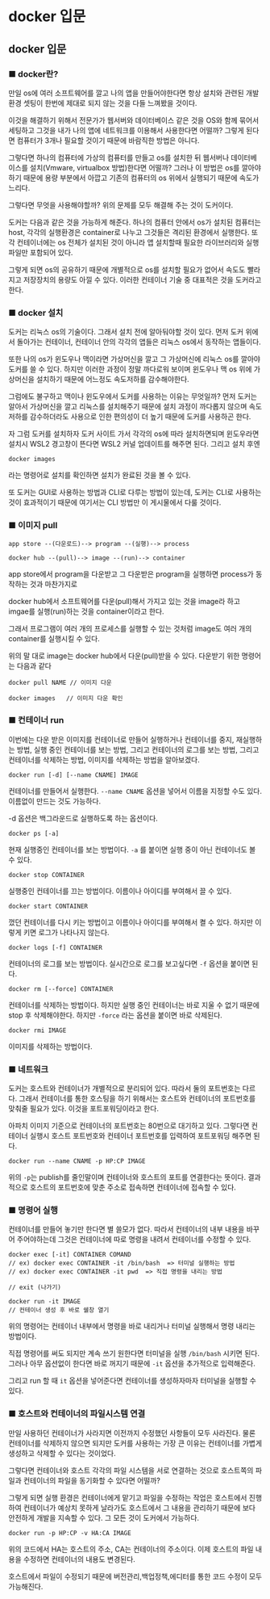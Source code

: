 # docker 입문

docker 입문
-----

### ■ docker란?

만일 os에 여러 소프트웨어를 깔고 나의 앱을 만들어야한다면 항상 설치와 관련된 개발환경 셋팅이 한번에 제대로 되지 않는 것을 다들 느껴봤을 것이다.

이것을 해결하기 위해서 전문가가 웹서버와 데이터베이스 같은 것을 OS와 함께 묶어서 세팅하고 그것을 내가 나의 앱에 네트워크를 이용해서 사용한다면 어떨까? 그렇게 된다면 컴퓨터가 3개나 필요할 것이기 때문에 바람직한 방법은 아니다.

그렇다면 하나의 컴퓨터에 가상의 컴퓨터를 만들고 os를 설치한 뒤 웹서버나 데이터베이스를 설치(Vmware, virtualbox 방법)한다면 어떨까? 그러나 이 방법은 os를 깔아야 하기 때문에 용량 부분에서 아깝고 기존의 컴퓨터의 os 위에서 실행되기 때문에 속도가 느리다.

그렇다면 무엇을 사용해야할까? 위의 문제를 모두 해결해 주는 것이 도커이다.

도커는 다음과 같은 것을 가능하게 해준다. 하나의 컴퓨터 안에서 os가 설치된 컴퓨터는 host, 각각의 실행환경은 container로 나누고 그것들은 격리된 환경에서 실행한다. 또 각 컨테이너에는 os 전체가 설치된 것이 아니라 앱 설치할때 필요한 라이브러리와 실행파일만 포함되어 있다.

그렇게 되면 os의 공유하기 때문에 개별적으로 os를 설치할 필요가 없어서 속도도 빨라지고 저장장치의 용량도 아낄 수 있다. 이러한 컨테이너 기술 중 대표적은 것을 도커라고 한다.

### ■ docker 설치

도커는 리눅스 os의 기술이다. 그래서 설치 전에 알아둬야할 것이 있다. 먼저 도커 위에서 돌아가는 컨테이너, 컨테이너 안의 각각의 앱들은 리눅스 os에서 동작하는 앱들이다.

또한 나의 os가 윈도우나 맥이라면 가상머신을 깔고 그 가상머신에 리눅스 os를 깔아야 도커를 쓸 수 있다. 하지만 이러한 과정이 정말 까다로워 보이며 윈도우나 맥 os 위에 가상머신을 설치하기 때문에 어느정도 속도저하를 감수해야한다.  

그럼에도 불구하고 맥이나 윈도우에서 도커를 사용하는 이유는 무엇일까? 먼저 도커는 알아서 가상머신을 깔고 리눅스를 설치해주기 때문에 설치 과정이 까다롭지 않으며 속도저하를 감수하더라도 사용으로 인한 편의성이 더 높기 때문에 도커를 사용하곤 한다.

자 그럼 도커를 설치하자 도커 사이트 가서 각각의 os에 따라 설치하면되며 윈도우라면 설치시 WSL2 경고창이 뜬다면 WSL2 커널 업데이트를 해주면 된다. 그리고 설치 후엔 

```
docker images 
```

라는 명령어로 설치를 확인하면 설치가 완료된 것을 볼 수 있다.

또 도커는 GUI로 사용하는 방법과 CLI로 다루는 방법이 있는데, 도커는 CLI로 사용하는 것이 효과적이기 때문에 여기서는 CLI 방법만 이 게시물에서 다룰 것이다.

### ■ 이미지 pull

```
app store --(다운로드)--> program --(실행)--> process

docker hub --(pull)--> image --(run)--> container
```

app store에서 program을 다운받고 그 다운받은 program을 실행하면 process가 동작하는 것과 마찬가지로 

docker hub에서 소프트웨어를 다운(pull)해서 가지고 있는 것을 image라 하고 imgae를 실행(run)하는 것을 container이라고 한다.

그래서 프로그램이 여러 개의 프로세스를 실행할 수 있는 것처럼 image도 여러 개의 container를 실행시킬 수 있다.

위의 말 대로 image는 docker hub에서 다운(pull)받을 수 있다. 다운받기 위한 명령어는 다음과 같다

```
docker pull NAME // 이미지 다운

docker images   // 이미지 다운 확인
```

### ■ 컨테이너 run

이번에는 다운 받은 이미지를 컨테이너로 만들어 실행하거나 컨테이너를 중지, 재실행하는 방법, 실행 중인 컨테이너를 보는 방법, 그리고 컨테이너의 로그를 보는 방법, 그리고 컨테이너를 삭제하는 방법, 이미지를 삭제하는 방법을 알아보겠다.

```
docker run [-d] [--name CNAME] IMAGE 
```

컨테이너를 만들어서 실행한다. `--name CNAME` 옵션을 넣어서 이름을 지정할 수도 있다. 이름없이 만드는 것도 가능하다.

-d 옵션은 백그라운드로 실행하도록 하는 옵션이다.

```
docker ps [-a]
```

현재 실행중인 컨테이너를 보는 방법이다. `-a` 를 붙이면 실행 중이 아닌 컨테이너도 볼 수 있다.

```
docker stop CONTAINER
```

실행중인 컨테이너를 끄는 방법이다. 이름이나 아이디를 부여해서 끌 수 있다.

```
docker start CONTAINER
```

껐던 컨테이너를 다시 키는 방법이고 이름이나 아이디를 부여해서 켤 수 있다. 하지만 이렇게 키면 로그가 나타나지 않는다.

```
docker logs [-f] CONTAINER 
```

컨테이너의 로그를 보는 방법이다. 실시간으로 로그를 보고싶다면 `-f` 옵션을 붙이면 된다.

```
docker rm [--force] CONTAINER
```

컨테이너를 삭제하는 방법이다. 하지만 실행 중인 컨테이너는 바로 지울 수 없기 때문에 stop 후 삭제해야한다. 하지만 `-force` 라는 옵션을 붙이면 바로 삭제된다.

```
docker rmi IMAGE
```

이미지를 삭제하는 방법이다.

### ■ 네트워크

도커는 호스트와 컨테이너가 개별적으로 분리되어 있다. 따라서 둘의 포트번호는 다르다. 그래서 컨테이너를 통한 호스팅을 하기 위해서는 호스트와 컨테이너의 포트번호를 맞춰줄 필요가 있다. 이것을 포트포워딩이라고 한다. 

아파치 이미지 기준으로 컨테이너의 포트번호는 80번으로 대기하고 있다. 그렇다면 컨테이너 실행시 호스트 포트번호와 컨테이너 포트번호를 입력하여 포트포워딩 해주면 된다.

```
docker run --name CNAME -p HP:CP IMAGE
```

위의 `-p`는 publish를 줄인말이며 컨테이너와 호스트의 포트를 연결한다는 뜻이다. 결과적으로 호스트의 포트번호에 맞춘 주소로 접속하면 컨테이너에 접속할 수 있다.

### ■ 명령어 실행

컨테이너를 만들어 놓기만 한다면 별 쓸모가 없다. 따라서 컨테이너의 내부 내용을 바꾸어 주어야하는데 그것은 컨테이너에 따로 명령을 내려서 컨테이너를 수정할 수 있다.

```
docker exec [-it] CONTAINER COMAND
// ex) docker exec CONTAINER -it /bin/bash  => 터미널 실행하는 방법
// ex) docker exec CONTAINER -it pwd  => 직접 명령을 내리는 방법

// exit (나가기)

docker run -it IMAGE
// 컨테이너 생성 후 바로 쉘창 열기

```

위의 명령어는 컨테이너 내부에서 명령을 바로 내리거나 터미널 실행해서 명령 내리는 방법이다.

직접 명령어를 써도 되지만 계속 쓰기 원한다면 터미널을 실행 `/bin/bash` 시키면 된다. 그러나 아무 옵션없이 한다면 바로 꺼지기 때문에 `-it` 옵션을 추가적으로 입력해준다.

그리고 run 할 때 `it` 옵션을 넣어준다면 컨테이너를 생성하자마자 터미널을 실행할 수 있다.

### ■ 호스트와 컨테이너의 파일시스템 연결

만일 사용하던 컨테이너가 사라지면 이전까지 수정했던 사항들이 모두 사라진다. 물론 컨테이너를 삭제하지 않으면 되지만 도커를 사용하는 가장 큰 이유는 컨테이너를 가볍게 생성하고 삭제할 수 있다는 것이었다.

그렇다면 컨테이너와 호스트 각각의 파일 시스템을 서로 연결하는 것으로 호스트쪽의 파일과 컨테이너의 파일을 동기화할 수 있다면 어떨까?

그렇게 되면 실행 환경은 컨테이너에게 맡기고 파일을 수정하는 작업은 호스트에서 진행하여 컨테이너가 예상치 못하게 날라가도 호스트에서 그 내용을 관리하기 때문에 보다 안전하게 개발을 지속할 수 있다. 그 모든 것이 도커에서 가능하다.

```
docker run -p HP:CP -v HA:CA IMAGE 
```

위의 코드에서 HA는 호스트의 주소, CA는 컨테이너의 주소이다. 이제 호스트의 파일 내용을 수정하면 컨테이너의 내용도 변경된다. 

호스트에서 파일이 수정되기 때문에 버전관리,백업정책,에디터를 통한 코드 수정이 모두 가능해진다.